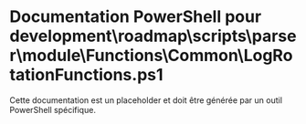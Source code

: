 # Documentation PowerShell pour development\roadmap\scripts\parser\module\Functions\Common\LogRotationFunctions.ps1

Cette documentation est un placeholder et doit être générée par un outil PowerShell spécifique.
